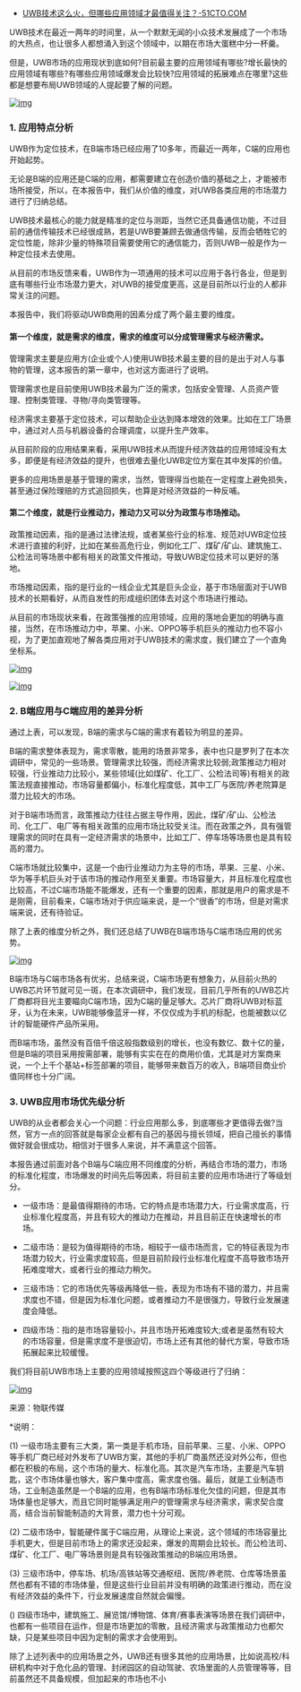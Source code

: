 - [UWB技术这么火，但哪些应用领域才最值得关注？-51CTO.COM](https://www.51cto.com/article/688433.html)

UWB技术在最近一两年的时间里，从一个默默无闻的小众技术发展成了一个市场的大热点，也让很多人都想涌入到这个领域中，以期在市场大蛋糕中分一杯羹。

但是，UWB市场的应用现状到底如何?目前最主要的应用领域有哪些?增长最快的应用领域有哪些?有哪些应用领域爆发会比较快?应用领域的拓展难点在哪里?这些都是想要布局UWB领域的人提起要了解的问题。

[![img](https://s5.51cto.com/oss/202111/02/b7d8fc1dd29445ff543fcddbdfdd760c.jpg)](https://s5.51cto.com/oss/202111/02/b7d8fc1dd29445ff543fcddbdfdd760c.jpg)

### 1. 应用特点分析

UWB作为定位技术，在B端市场已经应用了10多年，而最近一两年，C端的应用也开始起势。

无论是B端的应用还是C端的应用，都需要建立在创造价值的基础之上，才能被市场所接受，所以，在本报告中，我们从价值的维度，对UWB各类应用的市场潜力进行了归纳总结。

UWB技术最核心的能力就是精准的定位与测距，当然它还具备通信功能，不过目前的通信传输技术已经很成熟，若是UWB要兼顾去做通信传输，反而会牺牲它的定位性能，除非少量的特殊项目需要使用它的通信能力，否则UWB一般是作为一种定位技术去使用。

从目前的市场反馈来看，UWB作为一项通用的技术可以应用于各行各业，但是到底有哪些行业市场潜力更大，对UWB的接受度更高，这是目前所以行业的人都非常关注的问题。

本报告中，我们将驱动UWB商用的因素分成了两个最主要的维度。

#### 第一个维度，就是需求的维度，需求的维度可以分成管理需求与经济需求。

管理需求主要是应用方(企业或个人)使用UWB技术最主要的目的是出于对人与事物的管理，这本报告的第一章中，也对这方面进行了说明。

管理需求也是目前使用UWB技术最为广泛的需求，包括安全管理、人员资产管理、控制类管理、寻物/寻向类管理等。

经济需求主要基于定位技术，可以帮助企业达到降本增效的效果。比如在工厂场景中，通过对人员与机器设备的合理调度，以提升生产效率。

从目前阶段的应用结果来看，采用UWB技术从而提升经济效益的应用领域没有太多，即便是有经济效益的提升，也很难去量化UWB定位方案在其中发挥的价值。

更多的应用场景是基于管理的需求，当然，管理得当也能在一定程度上避免损失，甚至通过保险理赔的方式追回损失，也算是对经济效益的一种反哺。

#### 第二个维度，就是行业推动力，推动力又可以分为政策与市场推动。

政策推动因素，指的是通过法律法规，或者某些行业的标准、规范对UWB定位技术进行直接的利好，比如在某些高危行业，例如化工厂、煤矿/矿山、建筑施工、公检法司等场景中都有相关的政策文件推动，导致UWB定位技术可以更好的落地。

市场推动因素，指的是行业的一线企业尤其是巨头企业，基于市场层面对于UWB技术的长期看好，从而自发性的形成组织团体去对这个市场进行推动。

从目前的市场现状来看，在政策强推的应用领域，应用的落地会更加的明确与直接，当然，在市场推动力中，苹果、小米、OPPO等手机巨头的推动力也不容小视，为了更加直观地了解各类应用对于UWB技术的需求度，我们建立了一个直角坐标系。

[![img](https://s6.51cto.com/oss/202111/02/238a5d3247e9470a72e0a29ec9fc9435.jpg)](https://s6.51cto.com/oss/202111/02/238a5d3247e9470a72e0a29ec9fc9435.jpg)

[![img](https://s2.51cto.com/oss/202111/02/a234fad822f0b844564836d8e8bf3015.jpg)](https://s2.51cto.com/oss/202111/02/a234fad822f0b844564836d8e8bf3015.jpg)

### 2. B端应用与C端应用的差异分析

通过上表，可以发现，B端的需求与C端的需求有着较为明显的差异。

B端的需求整体表现为，需求零散，能用的场景非常多，表中也只是罗列了在本次调研中，常见的一些场景。管理需求比较强，而经济需求比较弱;政策推动力相对较强，行业推动力比较小，某些领域(比如煤矿、化工厂、公检法司等)有相关的政策法规直接推动，市场容量都偏小，标准化程度低，其中工厂与医院/养老院算是潜力比较大的市场。

对于B端市场而言，政策推动力往往占据主导作用，因此，煤矿/矿山、公检法司、化工厂、电厂等有相关政策的应用市场比较受关注。而在政策之外，具有强管理需求的同时在具有一定经济需求的场景中，比如工厂、停车场等场景也是具有较高的潜力。

C端市场就比较集中，这是一个由行业推动力为主导的市场，苹果、三星、小米、华为等手机巨头对于该市场的推动作用至关重要。市场容量大，并且标准化程度也比较高，不过C端市场能不能爆发，还有一个重要的因素，那就是用户的需求是不是刚需，目前看来，C端市场对于供应端来说，是一个“很香”的市场，但是对需求端来说，还有待验证。

除了上表的维度分析之外，我们还总结了UWB在B端市场与C端市场应用的优劣势。

[![img](https://s4.51cto.com/oss/202111/02/2d46a0922df87870f1f94c017ccb8288.jpg)](https://s4.51cto.com/oss/202111/02/2d46a0922df87870f1f94c017ccb8288.jpg)

B端市场与C端市场各有优劣，总结来说，C端市场更有想象力，从目前火热的UWB芯片环节就可见一斑，在本次调研中，我们发现，目前几乎所有的UWB芯片厂商都将目光主要瞄向C端市场，因为C端的量足够大。芯片厂商将UWB对标蓝牙，认为在未来，UWB能够像蓝牙一样，不仅仅成为手机的标配，也能被数以亿计的智能硬件产品所采用。

而B端市场，虽然没有百倍千倍这般指数级别的增长，也没有数亿、数十亿的量，但是B端的项目采用按需部署，能够有实实在在的商用价值，尤其是对方案商来说，一个上千个基站+标签部署的项目，能够带来数百万的收入，B端项目商业价值同样也十分广阔。

### 3. UWB应用市场优先级分析

UWB的从业者都会关心一个问题：行业应用那么多，到底哪些才更值得去做?当然，官方一点的回答就是每家企业都有自己的基因与擅长领域，把自己擅长的事情做好就会很成功，相信对于很多人来说，并不满意这个回答。

本报告通过前面对各个B端与C端应用不同维度的分析，再结合市场的潜力，市场的标准化程度，市场爆发的时间先后等因素，将目前主要的应用市场进行了等级划分。

- 一级市场：是最值得期待的市场，它的特点是市场潜力大，行业需求度高，行业标准化程度高，并且有较大的推动力在推动，并且目前正在快速增长的市场。

- 二级市场：是较为值得期待的市场，相较于一级市场而言，它的特征表现为市场潜力较大，行业需求度较高，但是目前阶段行业标准化程度不高导致市场开拓难度增大，或者行业的推动力稍欠。

- 三级市场：它的市场优先等级再降低一些，表现为市场有不错的潜力，并且需求度也不错，但是因为标准化问题，或者推动力不是很强力，导致行业发展速度会降低。

- 四级市场：指的是市场容量较小，并且市场开拓难度较大;或者是虽然有较大的市场容量，但是需求度不是很迫切，市场上还有其他的替代方案，导致市场拓展起来比较缓慢。

 

我们将目前UWB市场上主要的应用领域按照这四个等级进行了归纳：

[![img](https://s3.51cto.com/oss/202111/02/e823e32ded3179b90fb0f13ab3372fbd.jpg)](https://s3.51cto.com/oss/202111/02/e823e32ded3179b90fb0f13ab3372fbd.jpg)

来源：物联传媒

*说明：

(1) 一级市场主要有三大类，第一类是手机市场，目前苹果、三星、小米、OPPO等手机厂商已经对外发布了UWB方案，其他的手机厂商虽然还没对外公布，但也都在积极的布局，这个市场的量大、标准化高。其次是汽车市场，主要是汽车钥匙，这个市场体量也够大，客户集中度高，需求度也强。最后，就是工业制造市场，工业制造虽然是一个B端的应用，也有B端市场标准化欠佳的问题，但是其市场体量也足够大，而且它同时能够满足用户的管理需求与经济需求，需求契合度高，结合当前智能制造的大背景，潜力也十分可观。

(2) 二级市场中，智能硬件属于C端应用，从理论上来说，这个领域的市场容量比手机更大，但是目前市场上的需求还没起来，爆发的周期会比较长。而公检法司、煤矿、化工厂、电厂等场景则是具有较强政策推动的B端应用场景。

(3) 三级市场中，停车场、机场/高铁站等交通枢纽、医院/养老院、仓库等场景虽然也都有不错的市场体量，但是这些行业目前并没有明确的政策进行推动，而在没有经济效益的条件下，行业发展速度自然就会偏慢。

()  四级市场中，建筑施工、展览馆/博物馆、体育/赛事表演等场景在我们调研中，也都有一些项目在运作，但是市场更加的零散，且经济需求与政策推动力也都欠缺，只是某些项目中因为定制的需求才会使用到。

 

除了上述列表中的应用场景之外，UWB还有很多其他的应用场景，比如说高校/科研机构中对于危化品的管理、封闭园区的自动驾驶、农场里面的人员管理等等，目前虽然还不具备规模，但加起来的市场也不小